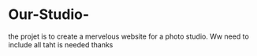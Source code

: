 # Our-Studio-
the projet is to create a mervelous website for a photo studio. Ww need to include all taht is needed thanks
